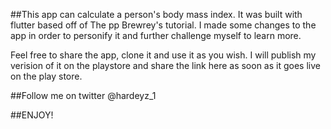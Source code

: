 ##This app can calculate a person's body mass index. It was built with flutter based off of The pp Brewrey's tutorial. I made some changes to the app in order to personify it and further challenge myself to learn more. 

  Feel free to share the app, clone it and use it as you wish. I will publish my verision of it on the playstore and share the link here as soon as it goes live on the play store.


##Follow me on twitter @hardeyz_1


##ENJOY!

